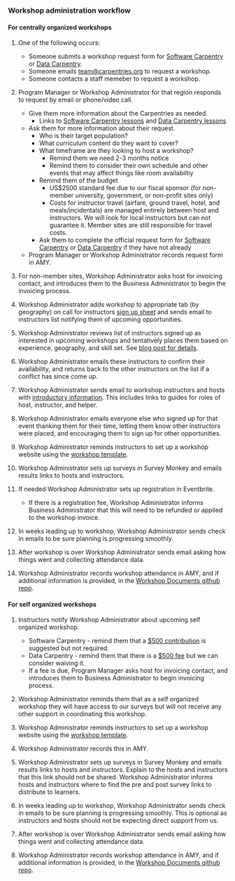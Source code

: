 ### Workshop administration workflow

#### For centrally organized workshops

1. One of the following occurs:
    * Someone submits a workshop request form for [Software Carpentry](https://software-carpentry.org/workshops/request/) or [Data Carpentry](http://www.datacarpentry.org/workshops-host/).
    * Someone emails team@carpentries.org to request a workshop.
    * Someone contacts a staff memeber to request a workshop.

1. Program Manager or Workshop Administrator for that region responds to request by email or phone/video call.
    * Give them more information about the Carpentries as needed.
        * Links to [Software Carpentry lessons](https://software-carpentry.org/lessons/) and [Data Carpentry lessons](http://www.datacarpentry.org/lessons/)
    * Ask them for more information about their request.
        * Who is their target population?
        * What curriculum content do they want to cover?
        * What timeframe are they looking to host a workshop?
            * Remind them we need 2-3 months notice
            * Remind them to consider their own schedule and other events that may affect things like room availabiltiy
        * Remind them of the budget
            * US$2500 standard fee due to our fiscal sponsor (for non-member university, government, or non-profit sites only)
            * Costs for instructor travel (airfare, ground travel, hotel, and meals/incidentals) are managed entirely between host and instructors. We will look for local instructors but can not guarantee it. Member sites are still responsible for travel costs.
        * Ask them to complete the official request form for [Software Carpentry](https://software-carpentry.org/workshops/request/) or [Data Carpentry](http://www.datacarpentry.org/workshops-host/) if they have not already 
    * Program Manager or Workshop Administrator records request form in AMY.

1. For non-member sites, Workshop Administrator asks host for invoicing contact, and introduces them to the Business Administrator to begin the invoicing process.

1. Workshop Administrator adds workshop to appropriate tab (by geography) on call for instructors [sign up sheet](https://docs.google.com/spreadsheets/d/1gYmN7zn1dcrQTFGunsCq6Pqj82Hs2csoCL9hjt0o3uo/edit#gid=0) and sends email to instructors list notifying them of upcoming opportunities.

1. Workshop Administrator reviews list of instructors signed up as interested in upcoming workshops and tentatively places them based on experience, geography, and skill set. See [blog post for details](https://software-carpentry.org/blog/2018/01/assign-instructors.html).

1. Workshop Administrator emails these instructors to confirm their availability, and returns back to the other instructors on the list if a conflict has since come up.

1.  Workshop Administrator sends email to workshop instructors and hosts with [introductory information](email_templates.html#host-and-instructor-introductions).  This includes links to guides for roles of host, instructor, and helper.

1. Workshop Administrator emails everyone else who signed up for that event thanking them for their time, letting them know other instructors were placed, and encouraging them to sign up for other opportunities.

1. Workshop Administrator reminds instructors to set up a workshop website using the
[workshop template](https://github.com/carpentries/workshop-template).

1. Workshop Administrator sets up surveys in Survey Monkey and emails results links to hosts and instructors.

1. If needed Workshop Administrator sets up registration in Eventbrite. 
    * If there is a registration fee, Workshop Administrator informs Business Administrator that this will need to be refunded or applied to the workshop invoice.

1.  In weeks leading up to workshop, Workshop Administrator sends check in emails to be sure planning is progressing smoothly.

1. After workshop is over Workshop Administrator sends email asking how things went and collecting attendance data.

1. Workshop Administrator records workshop attendance in AMY, and if additional information is provided, in the [Workshop Documents github repo](https://github.com/swcarpentry/workshop_documents).


#### For self organized workshops
 
1. Instructors notify Workshop Administrator about upcoming self organized workshop.
    * Software Carpentry - remind them that a [$500 contribution](https://software-carpentry.org/workshops/request/) is suggested but not required.
    * Data Carpentry - remind them that there is a [$500 fee](http://www.datacarpentry.org/workshops-host/) but we can consider waiving it. 
    * If a fee is due, Program Manager asks host for invoicing contact, and introduces them to Business Administrator to begin invoicing process.

1. Workshop Administrator reminds them that as a self organized workshop they will have access to our surveys but will not receive any other support in coordinating this workshop.

1. Workshop Administrator reminds instructors to set up a workshop website using the
[workshop template](https://github.com/carpentries/workshop-template).

1. Workshop Administrator records this in AMY.

1. Workshop Administrator sets up surveys in Survey Monkey and emails results links to hosts and instructors. Explain to the hosts and instructors that this link should not be shared. Workshop Administrator informs hosts and instructors where to find the pre and post survey links to distribute to learners.

1. In weeks leading up to workshop, Workshop Administrator sends check in emails to be sure planning is progressing smoothly. This is optional as instructors and hosts should not be expecting direct support from us.

1. After workshop is over Workshop Administrator sends email asking how things went and collecting attendance data.

1. Workshop Administrator records workshop attendance in AMY, and if additional information is provided, in the [Workshop Documents github repo](https://github.com/swcarpentry/workshop_documents).
